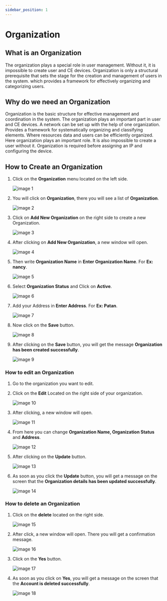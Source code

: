 ```yaml
---
sidebar_position: 1
---
```


# Organization 
## What is an Organization
The organization plays a special role in user management. Without it, it is impossible to create user and CE devices. Organization is only a structural prerequisite that sets the stage for the creation and management of users in the system. which provides a framework for effectively organizing and categorizing users.
## Why do we need an Organization
Organization is the basic structure for effective management and coordination in the system. The organization plays an important part in user and CE devices. A network can be set up with the help of one organization. Provides a framework for systematically organizing and classifying elements. Where resources data and users can be efficiently organized. Here organization plays an important role. It is also impossible to create a user without it. Organization is required before assigning an IP and configuring the device.
## How to Create an Organization
1. Click on the **Organization** menu located on the left side.

    ![image 1](./images/image1.png)

2. You will click on **Organization**, there you will see a list of **Organization**.

    ![image 2](./images/image2.PNG)

3. Click on **Add New Organization** on the right side to create a new Organization.

    ![image 3](./images/image3.png)

4. After clicking on **Add New Organization**, a new window will open.

    ![image 4](./images/image4.PNG)

5. Then write **Organization Name** in **Enter Organization Name**. For **Ex: nancy**.

    ![image 5](./images/image5.png)

6. Select **Organization Status** and Click on **Active**.
 
   ![image 6](./images/image6.png)

7. Add your Address in **Enter Address**. For **Ex: Patan**.
 
   ![image 7](./images/image7.png)

8. Now click on the **Save** button.
 
   ![image 8](./images/image8.png)

9. After clicking on the **Save** button, you will get the message **Organization has been created successfully**.
  
   ![image 9](./images/image9.png)

### How to edit an Organization
1. Go to the organization you want to edit.
2. Click on the **Edit** Located on the right side of your organization.

    ![image 10](./images/image10.png)

3. After clicking, a new window will open.

     ![image 11](./images/image11.PNG)

4. From here you can change **Organization Name, Organization Status** and **Address**.

    ![image 12](./images/image12.png)

5. After clicking on the **Update** button.

    ![image 13](./images/image13.png)

6. As soon as you click the **Update** button, you will get a message on the screen that the **Organization details has been updated successfully**.
  
    ![image 14](./images/image14.png)

### How to delete an Organization
1. Click on the **delete** located on the right side.

    ![image 15](./images/image15.png)

2. After click, a new window will open. There you will get a confirmation message.

    ![image 16](./images/image16.PNG)

3. Click on the **Yes** button.

    ![image 17](./images/image17.png)

4. As soon as you click on **Yes**, you will get a message on the screen that the **Account is deleted successfully**.

   ![image 18](./images/image18.png)


